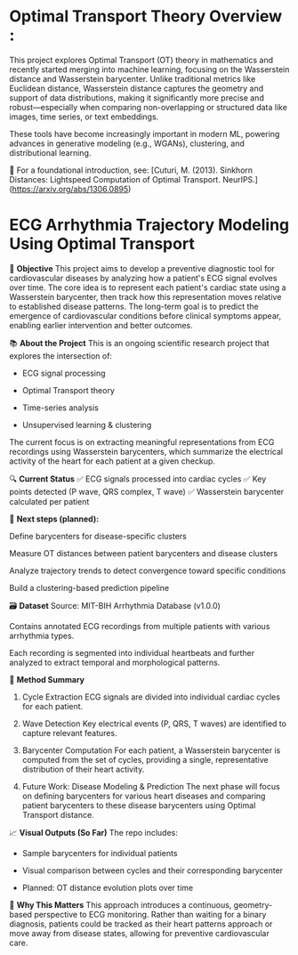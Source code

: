 # Optimal Transport Theory Overview :
This project explores Optimal Transport (OT) theory in mathematics and recently started merging into machine learning, focusing on the Wasserstein distance and Wasserstein barycenter. Unlike traditional metrics like Euclidean distance, Wasserstein distance captures the geometry and support of data distributions, making it significantly more precise and robust—especially when comparing non-overlapping or structured data like images, time series, or text embeddings.

These tools have become increasingly important in modern ML, powering advances in generative modeling (e.g., WGANs), clustering, and distributional learning.

🔗 For a foundational introduction, see:
[Cuturi, M. (2013). Sinkhorn Distances: Lightspeed Computation of Optimal Transport. NeurIPS.]
(https://arxiv.org/abs/1306.0895)


# ECG Arrhythmia Trajectory Modeling Using Optimal Transport
🎯 **Objective**
This project aims to develop a preventive diagnostic tool for cardiovascular diseases by analyzing how a patient's ECG signal evolves over time. The core idea is to represent each patient's cardiac state using a Wasserstein barycenter, then track how this representation moves relative to established disease patterns. The long-term goal is to predict the emergence of cardiovascular conditions before clinical symptoms appear, enabling earlier intervention and better outcomes.

📚 **About the Project**
This is an ongoing scientific research project that explores the intersection of:

- ECG signal processing

- Optimal Transport theory

- Time-series analysis

- Unsupervised learning & clustering

The current focus is on extracting meaningful representations from ECG recordings using Wasserstein barycenters, which summarize the electrical activity of the heart for each patient at a given checkup.

🔍 **Current Status**
✅ ECG signals processed into cardiac cycles
✅ Key points detected (P wave, QRS complex, T wave)
✅ Wasserstein barycenter calculated per patient

🚧 **Next steps (planned):**

Define barycenters for disease-specific clusters

Measure OT distances between patient barycenters and disease clusters

Analyze trajectory trends to detect convergence toward specific conditions

Build a clustering-based prediction pipeline

🗃️ **Dataset**
Source: MIT-BIH Arrhythmia Database (v1.0.0)

Contains annotated ECG recordings from multiple patients with various arrhythmia types.

Each recording is segmented into individual heartbeats and further analyzed to extract temporal and morphological patterns.

🧠 **Method Summary**
1. Cycle Extraction
ECG signals are divided into individual cardiac cycles for each patient.

2. Wave Detection
Key electrical events (P, QRS, T waves) are identified to capture relevant features.

3. Barycenter Computation
For each patient, a Wasserstein barycenter is computed from the set of cycles, providing a single, representative distribution of their heart activity.

4. Future Work: Disease Modeling & Prediction
The next phase will focus on defining barycenters for various heart diseases and comparing patient barycenters to these disease barycenters using Optimal Transport distance.

📈 **Visual Outputs (So Far)**
The repo includes:

- Sample barycenters for individual patients

- Visual comparison between cycles and their corresponding barycenter

- Planned: OT distance evolution plots over time

🚀 **Why This Matters** 
This approach introduces a continuous, geometry-based perspective to ECG monitoring. Rather than waiting for a binary diagnosis, patients could be tracked as their heart patterns approach or move away from disease states, allowing for preventive cardiovascular care.
